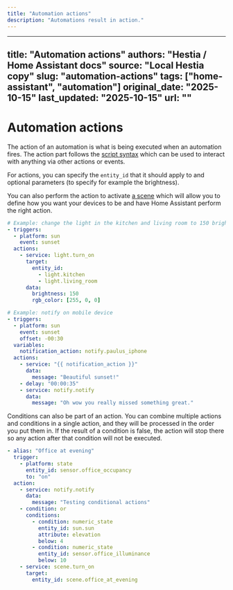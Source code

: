 ```yaml
---
title: "Automation actions"
description: "Automations result in action."
---
```

---
title: "Automation actions"
authors: "Hestia / Home Assistant docs"
source: "Local Hestia copy"
slug: "automation-actions"
tags: ["home-assistant", "automation"]
original_date: "2025-10-15"
last_updated: "2025-10-15"
url: ""
---

# Automation actions

The action of an automation is what is being executed when an automation fires. The action part follows the [script syntax](/docs/scripts/) which can be used to interact with anything via other actions or events.

For actions, you can specify the `entity_id` that it should apply to and optional parameters (to specify for example the brightness).

You can also perform the action to activate [a scene](/integrations/scene/) which will allow you to define how you want your devices to be and have Home Assistant perform the right action.

```yaml
# Example: change the light in the kitchen and living room to 150 brightness and color red.
- triggers:
  - platform: sun
    event: sunset
  actions:
    - service: light.turn_on
      target:
        entity_id:
          - light.kitchen
          - light.living_room
      data:
        brightness: 150
        rgb_color: [255, 0, 0]

# Example: notify on mobile device
- triggers:
  - platform: sun
    event: sunset
    offset: -00:30
  variables:
    notification_action: notify.paulus_iphone
  actions:
    - service: "{{ notification_action }}"
      data:
        message: "Beautiful sunset!"
    - delay: "00:00:35"
    - service: notify.notify
      data:
        message: "Oh wow you really missed something great."
```

Conditions can also be part of an action. You can combine multiple actions and conditions in a single action, and they will be processed in the order you put them in. If the result of a condition is false, the action will stop there so any action after that condition will not be executed.

```yaml
- alias: "Office at evening"
  trigger:
    - platform: state
      entity_id: sensor.office_occupancy
      to: "on"
  action:
    - service: notify.notify
      data:
        message: "Testing conditional actions"
    - condition: or
      conditions:
        - condition: numeric_state
          entity_id: sun.sun
          attribute: elevation
          below: 4
        - condition: numeric_state
          entity_id: sensor.office_illuminance
          below: 10
    - service: scene.turn_on
      target:
        entity_id: scene.office_at_evening
```